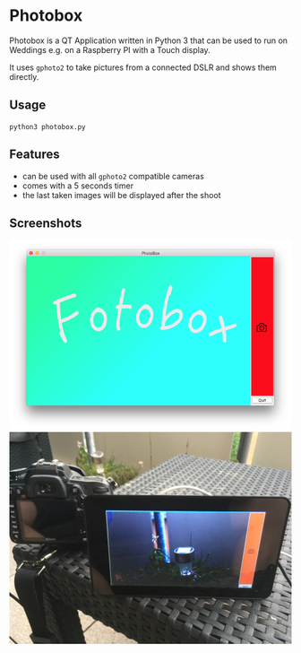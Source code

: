 # Photobox

Photobox is a QT Application written in Python 3 that can be used to run on Weddings e.g. on a Raspberry PI with a Touch display.

It uses `gphoto2` to take pictures from a connected DSLR and shows them directly.

## Usage
```
python3 photobox.py
```

## Features

* can be used with all `gphoto2` compatible cameras
* comes with a 5 seconds timer
* the last taken images will be displayed after the shoot

## Screenshots
![](documentation/screenshot.png "User Interface")
![](documentation/taken_photo.jpg "A picture")
